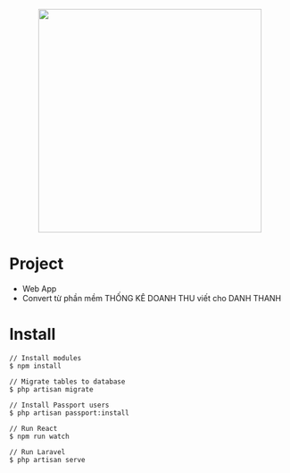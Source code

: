 <p align="center"><img src="https://user-images.githubusercontent.com/22747370/77987070-fe515400-7342-11ea-89da-518b403c9e81.png" width="400"></p>


# Project
- Web App
- Convert từ phần mềm THỐNG KÊ DOANH THU viết cho DANH THANH

# Install
```
// Install modules
$ npm install

// Migrate tables to database
$ php artisan migrate

// Install Passport users
$ php artisan passport:install

// Run React
$ npm run watch

// Run Laravel
$ php artisan serve
```
